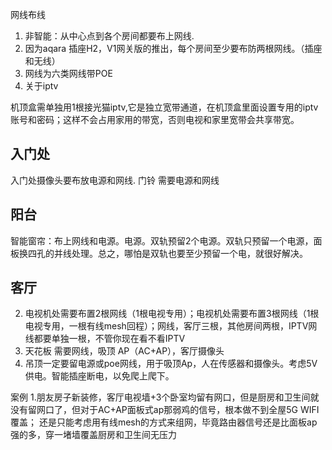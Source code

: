 网线布线

1. 非智能：从中心点到各个房间都要布上网线.
1. 因为aqara 插座H2，V1网关版的推出，每个房间至少要布防两根网线。（插座和无线）
2. 网线为六类网线带POE
1. 关于iptv

机顶盒需单独用1根接光猫iptv,它是独立宽带通道，在机顶盒里面设置专用的iptv 账号和密码；这样不会占用家用的带宽，否则电视和家里宽带会共享带宽。

## 入门处
入门处摄像头要布放电源和网线.
门铃   需要电源和网线

## 阳台
智能窗帘：布上网线和电源。电源。双轨预留2个电源。双轨只预留一个电源，面板换四孔的并线处理。总之，哪怕是双轨也要至少预留一个电，就很好解决。

## 客厅

2. 电视机处需要布置2根网线（1根电视专用）；电视机处需要布置3根网线（1根电视专用，一根有线mesh回程）；网线，客厅三根，其他房间两根，IPTV网线都要单独一根，不管你现在看不看IPTV
3. 天花板 需要网线，吸顶 AP（AC+AP），客厅摄像头
3. 吊顶一定要留电源或poe网线，用于吸顶Ap，人在传感器和摄像头。考虑5V供电。智能插座断电，以免爬上爬下。










案例
1.朋友房子新装修，客厅电视墙+3个卧室均留有网口，但是厨房和卫生间就没有留网口了，但对于AC+AP面板式ap那弱鸡的信号，根本做不到全屋5G WIFI覆盖；
还是只能考虑用有线mesh的方式来组网，毕竟路由器信号还是比面板ap强的多，穿一堵墙覆盖厨房和卫生间无压力